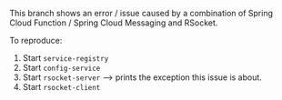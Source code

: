 This branch shows an error / issue caused by a combination of Spring Cloud Function / Spring Cloud Messaging and RSocket.

To reproduce:

1. Start `service-registry`
1. Start `config-service` 
1. Start `rsocket-server` --> prints the exception this issue is about.
1. Start `rsocket-client`  